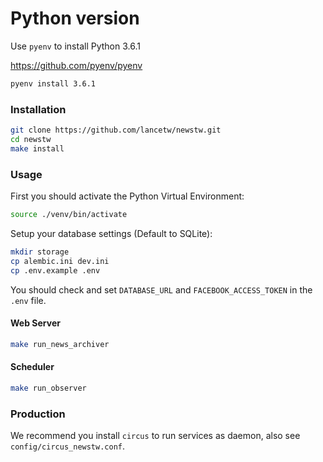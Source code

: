 # Python version

Use `pyenv` to install Python 3.6.1

https://github.com/pyenv/pyenv

```bash
pyenv install 3.6.1
```

### Installation

```bash
git clone https://github.com/lancetw/newstw.git
cd newstw
make install
```

### Usage

First you should activate the Python Virtual Environment:

```bash
source ./venv/bin/activate
```

Setup your database settings (Default to SQLite):

```bash
mkdir storage
cp alembic.ini dev.ini
cp .env.example .env
```

You should check and set `DATABASE_URL` and `FACEBOOK_ACCESS_TOKEN` in the `.env` file.

#### Web Server

```bash
make run_news_archiver
```

#### Scheduler

```bash
make run_observer
```

### Production

We recommend you install `circus` to run services as daemon, also see `config/circus_newstw.conf`.